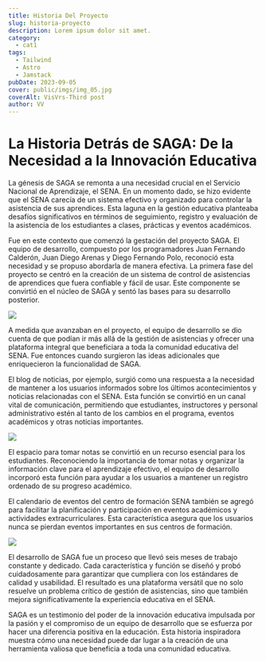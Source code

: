 ```yaml
---
title: Historia Del Proyecto
slug: historia-proyecto
description: Lorem ipsum dolor sit amet.
category:
  - cat1
tags:
  - Tailwind
  - Astro
  - Jamstack
pubDate: 2023-09-05
cover: public/imgs/img_05.jpg
coverAlt: VisVrs-Third post
author: VV
---
```


<h1>La Historia Detrás de SAGA: De la Necesidad a la Innovación Educativa</h1>

La génesis de SAGA se remonta a una necesidad crucial en el Servicio Nacional de Aprendizaje, el SENA. En un momento dado, se hizo evidente que el SENA carecía de un sistema efectivo y organizado para controlar la asistencia de sus aprendices. Esta laguna en la gestión educativa planteaba desafíos significativos en términos de seguimiento, registro y evaluación de la asistencia de los estudiantes a clases, prácticas y eventos académicos.

Fue en este contexto que comenzó la gestación del proyecto SAGA. El equipo de desarrollo, compuesto por los programadores Juan Fernando Calderón, Juan Diego Arenas y Diego Fernando Polo, reconoció esta necesidad y se propuso abordarla de manera efectiva. La primera fase del proyecto se centró en la creación de un sistema de control de asistencias de aprendices que fuera confiable y fácil de usar. Este componente se convirtió en el núcleo de SAGA y sentó las bases para su desarrollo posterior.

<img src="public/imgs/imgs_content/img_07.jpg" />

A medida que avanzaban en el proyecto, el equipo de desarrollo se dio cuenta de que podían ir más allá de la gestión de asistencias y ofrecer una plataforma integral que beneficiara a toda la comunidad educativa del SENA. Fue entonces cuando surgieron las ideas adicionales que enriquecieron la funcionalidad de SAGA.

El blog de noticias, por ejemplo, surgió como una respuesta a la necesidad de mantener a los usuarios informados sobre los últimos acontecimientos y noticias relacionadas con el SENA. Esta función se convirtió en un canal vital de comunicación, permitiendo que estudiantes, instructores y personal administrativo estén al tanto de los cambios en el programa, eventos académicos y otras noticias importantes.

<img style="margin: auto" src="public/imgs/imgs_content/img_08.jpg" />

El espacio para tomar notas se convirtió en un recurso esencial para los estudiantes. Reconociendo la importancia de tomar notas y organizar la información clave para el aprendizaje efectivo, el equipo de desarrollo incorporó esta función para ayudar a los usuarios a mantener un registro ordenado de su progreso académico.

El calendario de eventos del centro de formación SENA también se agregó para facilitar la planificación y participación en eventos académicos y actividades extracurriculares. Esta característica asegura que los usuarios nunca se pierdan eventos importantes en sus centros de formación.

<img style="margin: auto" src="public/imgs/imgs_content/img_09.jpg" />

El desarrollo de SAGA fue un proceso que llevó seis meses de trabajo constante y dedicado. Cada característica y función se diseñó y probó cuidadosamente para garantizar que cumpliera con los estándares de calidad y usabilidad. El resultado es una plataforma versátil que no solo resuelve un problema crítico de gestión de asistencias, sino que también mejora significativamente la experiencia educativa en el SENA.

SAGA es un testimonio del poder de la innovación educativa impulsada por la pasión y el compromiso de un equipo de desarrollo que se esfuerza por hacer una diferencia positiva en la educación. Esta historia inspiradora muestra cómo una necesidad puede dar lugar a la creación de una herramienta valiosa que beneficia a toda una comunidad educativa.

